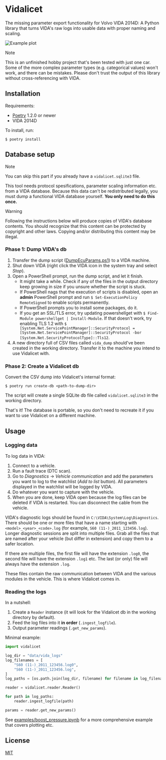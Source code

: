 # Vidalicet

The missing parameter export functionality for Volvo VIDA 2014D: A Python library that turns VIDA's raw logs into usable data with proper naming and scaling.

![Example plot](assets/plot.png)

> [!NOTE]
> This is an unfinished hobby project that's been tested with just one car. Some of the more complex parameter types (e.g. categorical values) won't work, and there can be mistakes. Please don't trust the output of this library without cross-referencing with VIDA.

## Installation

Requirements:
- [Poetry](https://python-poetry.org/) 1.2.0 or newer
- VIDA 2014D

To install, run:
```
$ poetry install
```

## Database setup

> [!NOTE]
> You can skip this part if you already have a `vidalicet.sqlite3` file.

This tool needs protocol spesifications, parameter scaling information etc. from a VIDA database. Because this data can't be redistributed legally, you must dump a functional VIDA database yourself. **You only need to do this once.**

> [!WARNING]
> Following the instructions below will produce copies of VIDA's database contents. You should recognize that this content can be protected by copyright and other laws. Copying and/or distributing this content may be illegal.

### Phase 1: Dump VIDA's db

1. Transfer the dump script ([DumpEcuParams.ps1](tools/DumpEcuParams.ps1)) to a VIDA machine.
2. Shut down VIDA (right click the VIDA icon in the system tray and select *Stop*).
3. Open a PowerShell prompt, run the dump script, and let it finish.
   - It might take a while. Check if any of the files in the output directory keep growing in size if you unsure whether the script is stuck.
   - If PowerShell nags that the execution of scripts is disabled, open an **admin** PowerShell prompt and run `$ Set-ExecutionPolicy RemoteSigned` to enable scripts permanently.
   - If PowerShell prompts you to install some packages, do it.
   - If you get an SSL/TLS error, try updating powershellget with `$ Find-Module powershellget | Install-Module`. If that doesn't work, try enabling TLS 1.2 with `$ [System.Net.ServicePointManager]::SecurityProtocol = [System.Net.ServicePointManager]::SecurityProtocol -bor [System.Net.SecurityProtocolType]::Tls12`.
4. A new directory full of CSV files called `vida_dump` should've been created in the working directory. Transfer it to the machine you intend to use Vidalicet with.

### Phase 2: Create a Vidalicet db

Convert the CSV dump into Vidalicet's internal format:
```
$ poetry run create-db <path-to-dump-dir>
```

The script will create a single SQLite db file called `vidalicet.sqlite3` in the working directory.

That's it! The database is portable, so you don't need to recreate it if you want to use Vidalicet on a different machine.

## Usage

### Logging data

To log data in VIDA:

1. Connect to a vehicle.
2. Run a fault trace (DTC scan).
3. Go to *Diagnostics* → *Vehicle communication* and add the parameters you want to log to the watchlist (*Add to list* button). All parameters displayed in the watchlist will be logged by VIDA.
4. Do whatever you want to capture with the vehicle.
5. When you are done, keep VIDA open because the log files can be deleted if VIDA is restarted. You can disconnect the cable from the vehicle.

VIDA's diagnostic logs should be found in `C:\VIDA\System\Log\Diagnostics`. There should be one or more files that have a name starting with `<model>_<year>_<code>.log` (for example, `S60 (11-)_2011_123456.log`). Longer diagnostic sessions are split into multiple files. Grab all the files that are named after your vehicle (but differ in extension) and copy them to a safer location.

If there are multiple files, the first file will have the extension `.log0`, the second file will have the extension `.log1` etc. The last (or only) file will always have the extension `.log`.

These files contain the raw communication between VIDA and the various modules in the vehicle. This is where Vidalicet comes in.

### Reading the logs

In a nutshell:
1. Create a `Reader` instance (it will look for the Vidalicet db in the working directory by default).
2. Feed the log files into it **in order** (`.ingest_logfile`).
3. Output parameter readings (`.get_new_params`).

Minimal example:

```python
import vidalicet

log_dir = "data/vida_logs"
log_filenames = [
    "S60 (11-)_2011_123456.log0",
    "S60 (11-)_2011_123456.log",
]
log_paths = [os.path.join(log_dir, filename) for filename in log_filenames]

reader = vidalicet.reader.Reader()

for path in log_paths:
    reader.ingest_logfile(path)

params = reader.get_new_params()
```

See [examples/boost_pressure.ipynb](boost_pressure.ipynb) for a more comprehensive example that covers plotting etc.

## License

[MIT](LICENSE)

